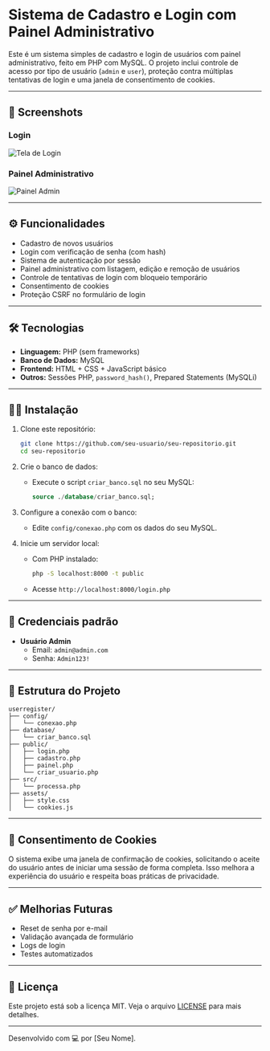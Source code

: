 # Sistema de Cadastro e Login com Painel Administrativo

Este é um sistema simples de cadastro e login de usuários com painel administrativo, feito em PHP com MySQL. O projeto inclui controle de acesso por tipo de usuário (`admin` e `user`), proteção contra múltiplas tentativas de login e uma janela de consentimento de cookies.

---

## 📸 Screenshots

### Login

![Tela de Login](./public/imgs/login.png)

### Painel Administrativo

![Painel Admin](./public/imgs/painel.png)

---

## ⚙️ Funcionalidades

- Cadastro de novos usuários
- Login com verificação de senha (com hash)
- Sistema de autenticação por sessão
- Painel administrativo com listagem, edição e remoção de usuários
- Controle de tentativas de login com bloqueio temporário
- Consentimento de cookies
- Proteção CSRF no formulário de login

---

## 🛠️ Tecnologias

- **Linguagem:** PHP (sem frameworks)
- **Banco de Dados:** MySQL
- **Frontend:** HTML + CSS + JavaScript básico
- **Outros:** Sessões PHP, `password_hash()`, Prepared Statements (MySQLi)

---

## 🧑‍💻 Instalação

1. Clone este repositório:

   ```bash
   git clone https://github.com/seu-usuario/seu-repositorio.git
   cd seu-repositorio
   ```

2. Crie o banco de dados:

   - Execute o script `criar_banco.sql` no seu MySQL:

     ```sql
     source ./database/criar_banco.sql;
     ```

3. Configure a conexão com o banco:

   - Edite `config/conexao.php` com os dados do seu MySQL.

4. Inicie um servidor local:

   - Com PHP instalado:

     ```bash
     php -S localhost:8000 -t public
     ```

   - Acesse `http://localhost:8000/login.php`

---

## 🔐 Credenciais padrão

- **Usuário Admin**
  - Email: `admin@admin.com`
  - Senha: `Admin123!`

---

## 📂 Estrutura do Projeto

```text
userregister/
├── config/
│   └── conexao.php
├── database/
│   └── criar_banco.sql
├── public/
│   ├── login.php
│   ├── cadastro.php
│   ├── painel.php
│   └── criar_usuario.php
├── src/
│   └── processa.php
├── assets/
│   ├── style.css
│   └── cookies.js
```

---

## 🍪 Consentimento de Cookies

O sistema exibe uma janela de confirmação de cookies, solicitando o aceite do usuário antes de iniciar uma sessão de forma completa. Isso melhora a experiência do usuário e respeita boas práticas de privacidade.

---

## ✅ Melhorias Futuras

- Reset de senha por e-mail
- Validação avançada de formulário
- Logs de login
- Testes automatizados

---

## 📄 Licença

Este projeto está sob a licença MIT. Veja o arquivo [LICENSE](LICENSE) para mais detalhes.

---

Desenvolvido com 💻 por [Seu Nome].
